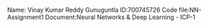 Name: Vinay Kumar Reddy Gunuguntla ID:700745726 Code file:NN-Assignment1 Document:Neural Networks & Deep Learning - ICP-1
